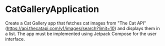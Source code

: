 # CatGalleryApplication
Create a Cat Gallery app that fetches cat images from "The Cat API" (https://api.thecatapi.com/v1/images/search?limit=10) and displays them in a list. The app must be implemented using Jetpack Compose for the user interface.
